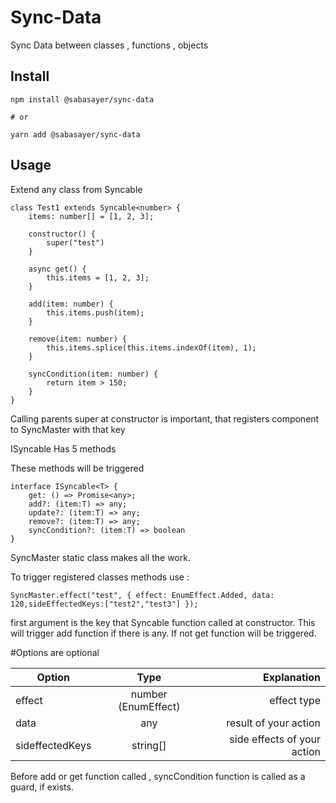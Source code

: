 Sync-Data
======

Sync Data between classes , functions , objects

## Install

```
npm install @sabasayer/sync-data

# or

yarn add @sabasayer/sync-data
```

## Usage

Extend any class from Syncable<T>

```
class Test1 extends Syncable<number> {
    items: number[] = [1, 2, 3];

    constructor() {
        super("test")
    }

    async get() {
        this.items = [1, 2, 3];
    }

    add(item: number) {
        this.items.push(item);
    }

    remove(item: number) {
        this.items.splice(this.items.indexOf(item), 1);
    }

    syncCondition(item: number) {
        return item > 150;
    }
}
```

Calling parents super at constructor is important, that registers component to SyncMaster with that key


ISyncable Has 5 methods 

These methods will be triggered 

```
interface ISyncable<T> {
    get: () => Promise<any>;
    add?: (item:T) => any;
    update?: (item:T) => any;
    remove?: (item:T) => any;
    syncCondition?: (item:T) => boolean
}
```

SyncMaster static class makes all the work.

To trigger registered classes methods use :

```
SyncMaster.effect("test", { effect: EnumEffect.Added, data: 120,sideEffectedKeys:["test2","test3"] });
```

first argument is the key that Syncable function called at constructor.
This will trigger add function if there is any. 
If not get function will be triggered. 

#Options are optional

| Option          | Type           | Explanation  |
| --------------- |:-------------:| -----:|
| effect          | number (EnumEffect) | effect type |
| data            | any    |   result of your action |
| sideffectedKeys | string[]      |    side effects of your action  |

Before add or get function called , syncCondition function is called as a guard, if exists. 

